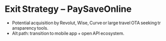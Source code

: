 # Exit Strategy – PaySaveOnline

- Potential acquisition by Revolut, Wise, Curve or large travel OTA seeking transparency tools.  
- Alt path: transition to mobile app + open API ecosystem.
